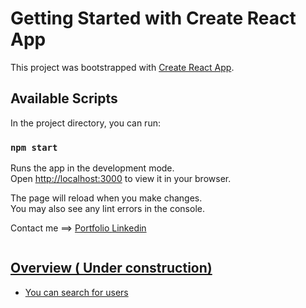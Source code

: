 # Getting Started with Create React App

This project was bootstrapped with [Create React App](https://github.com/facebook/create-react-app).

## Available Scripts

In the project directory, you can run:

### `npm start`

Runs the app in the development mode.\
Open [http://localhost:3000](http://localhost:3000) to view it in your browser.

The page will reload when you make changes.\
You may also see any lint errors in the console.

Contact me ==> <a href="https://quangtin-portfolio.vercel.app/">Portfolio <a href="https://www.linkedin.com/in/nguyen-le-quang-tin-947033248/">Linkedin

<img src="https://quangtin-portfolio.vercel.app/_next/image?url=%2F_next%2Fstatic%2Fmedia%2Ftiktok.1a3377be.jpg&w=1920&q=75" alt="" />

## Overview   ( Under construction) 
  <ul>
    <li> You can search for users
  <ul/>


